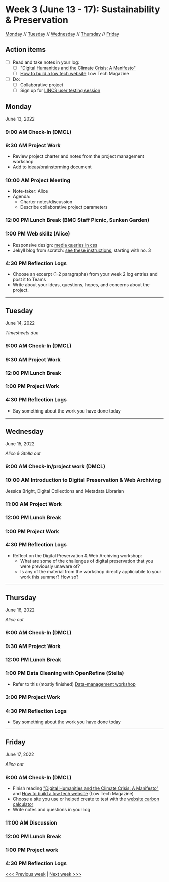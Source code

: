 # Week 3 (June 13 - 17): Sustainability & Preservation

[Monday](#monday) // [Tuesday](#tuesday) // [Wednesday](#wednesday) // [Thursday](#thursday) // [Friday](#friday)

## Action items
- [ ] Read and take notes in your log:
  - [ ] ["Digital Humanities and the Climate Crisis: A Manifesto"](https://dhc-barnard.github.io/dhclimate/)
  - [ ] [How to build a low tech website](https://solar.lowtechmagazine.com/2018/09/how-to-build-a-lowtech-website/) Low Tech Magazine
- [ ] Do:
  - [ ] Collaborative project
  - [ ] Sign up for [LINCS user testing session](https://lincsproject.ca/research-participants-needed/)

## Monday
June 13, 2022

### 9:00 AM Check-In (DMCL)

### 9:30 AM Project Work
- Review project charter and notes from the project management workshop
- Add to ideas/brainstorming document

### 10:00 AM Project Meeting
- Note-taker: Alice
- Agenda:
  - Charter notes/discussion
  - Describe collaborative project parameters

### 12:00 PM Lunch Break (BMC Staff Picnic, Sunken Garden)

### 1:00 PM Web skillz (Alice)
- Responsive design: [media queries in css](https://www.w3schools.com/cssref/css3_pr_mediaquery.asp)
- Jekyll blog from scratch: [see these instructions](https://jekyllrb.com/docs/), starting with no. 3

### 4:30 PM Reflection Logs
- Choose an excerpt (1-2 paragraphs) from your week 2 log entries and post it to Teams
- Write about your ideas, questions, hopes, and concerns about the project.

---

## Tuesday
June 14, 2022

*Timesheets due*

### 9:00 AM Check-In (DMCL)

### 9:30 AM Project Work

### 12:00 PM Lunch Break

### 1:00 PM Project Work

### 4:30 PM Reflection Logs
- Say something about the work you have done today

---

## Wednesday
June 15, 2022

*Alice & Stella out*

### 9:00 AM Check-In/project work (DMCL)

### 10:00 AM Introduction to Digital Preservation & Web Archiving
Jessica Bright, Digital Collections and Metadata Librarian

### 11:00 AM Project Work

### 12:00 PM Lunch Break

### 1:00 PM Project Work

### 4:30 PM Reflection Logs
- Reflect on the Digital Preservation & Web Archiving workshop:
  - What are some of the challenges of digital preservation that you were previously unaware of?
  - Is any of the material from the workshop directly appliciabile to your work this summer? How so?

---

## Thursday

June 16, 2022

*Alice out*

### 9:00 AM Check-In (DMCL)

### 9:30 AM Project Work

### 12:00 PM Lunch Break

### 1:00 PM Data Cleaning with OpenRefine (Stella)
- Refer to this (mostly finished) [Data-management workshop](https://github.com/sfritzell/Data-Management)

### 3:00 PM Project Work

### 4:30 PM Reflection Logs
- Say something about the work you have done today

---

## Friday

June 17, 2022

*Alice out*

### 9:00 AM Check-In (DMCL)

- Finish reading ["Digital Humanities and the Climate Crisis: A Manifesto"](https://dhc-barnard.github.io/dhclimate/) and [How to build a low tech website](https://solar.lowtechmagazine.com/2018/09/how-to-build-a-lowtech-website/) (Low Tech Magazine)
- Choose a site you use or helped create to test with the [website carbon calculator](https://www.websitecarbon.com/)
- Write notes and questions in your log

### 11:00 AM Discussion

### 12:00 PM Lunch Break

### 1:00 PM Project work

### 4:30 PM Reflection Logs

[<<< Previous week](02-webdev.md) | [Next week >>>](04-design.md)
